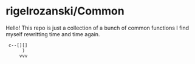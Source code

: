 # rigelrozanski/Common

Hello! This repo is just a collection of a bunch of common functions I find myself 
rewritting time and time again. 

```
 c--[][]
      ) 
     vvv
```
